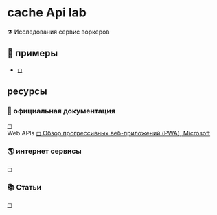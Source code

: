 # cache Api lab
⚗ Исследования сервис воркеров


## 🎈 примеры  
* [◻ ]()

## ресурсы  
### 📘 официальная документация
[◻ ]()  
Web APIs
[◻ Обзор прогрессивных веб-приложений (PWA), Microsoft](https://docs.microsoft.com/ru-ru/microsoft-edge/progressive-web-apps-chromium/)  


### 🌎 интернет сервисы  
[◻ ]()  

### 📚 Статьи  
[◻ ]()  